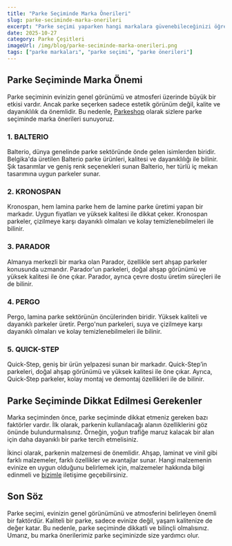 ```yaml
---
title: "Parke Seçiminde Marka Önerileri"
slug: parke-seciminde-marka-onerileri
excerpt: "Parke seçimi yaparken hangi markalara güvenebileceğinizi öğrenin. En iyi parke markalarını ve özelliklerini detaylı bir şekilde inceliyoruz."
date: 2025-10-27
category: Parke Çeşitleri
imageUrl: /img/blog/parke-seciminde-marka-onerileri.png
tags: ["parke markaları", "parke seçimi", "parke önerileri"]
---
```


<h2>Parke Seçiminde Marka Önemi</h2>

<p>Parke seçiminin evinizin genel görünümü ve atmosferi üzerinde büyük bir etkisi vardır. Ancak parke seçerken sadece estetik görünüm değil, kalite ve dayanıklılık da önemlidir. Bu nedenle, <a href="https://parkeshop.com">Parkeshop</a> olarak sizlere parke seçiminde marka önerileri sunuyoruz.</p>

<h3>1. BALTERIO</h3>

<p>Balterio, dünya genelinde parke sektöründe önde gelen isimlerden biridir. Belgika'da üretilen Balterio parke ürünleri, kalitesi ve dayanıklılığı ile bilinir. Şık tasarımlar ve geniş renk seçenekleri sunan Balterio, her türlü iç mekan tasarımına uygun parkeler sunar.</p>

<h3>2. KRONOSPAN</h3>

<p>Kronospan, hem lamina parke hem de lamine parke üretimi yapan bir markadır. Uygun fiyatları ve yüksek kalitesi ile dikkat çeker. Kronospan parkeler, çizilmeye karşı dayanıklı olmaları ve kolay temizlenebilmeleri ile bilinir.</p>

<h3>3. PARADOR</h3>

<p>Almanya merkezli bir marka olan Parador, özellikle sert ahşap parkeler konusunda uzmandır. Parador'un parkeleri, doğal ahşap görünümü ve yüksek kalitesi ile öne çıkar. Parador, ayrıca çevre dostu üretim süreçleri ile de bilinir.</p>

<h3>4. PERGO</h3>

<p>Pergo, lamina parke sektörünün öncülerinden biridir. Yüksek kaliteli ve dayanıklı parkeler üretir. Pergo'nun parkeleri, suya ve çizilmeye karşı dayanıklı olmaları ve kolay temizlenebilmeleri ile bilinir.</p>

<h3>5. QUICK-STEP</h3>

<p>Quick-Step, geniş bir ürün yelpazesi sunan bir markadır. Quick-Step’in parkeleri, doğal ahşap görünümü ve yüksek kalitesi ile öne çıkar. Ayrıca, Quick-Step parkeler, kolay montaj ve demontaj özellikleri ile de bilinir.</p>

<h2>Parke Seçiminde Dikkat Edilmesi Gerekenler</h2>

<p>Marka seçiminden önce, parke seçiminde dikkat etmeniz gereken bazı faktörler vardır. İlk olarak, parkenin kullanılacağı alanın özelliklerini göz önünde bulundurmalısınız. Örneğin, yoğun trafiğe maruz kalacak bir alan için daha dayanıklı bir parke tercih etmelisiniz.</p>

<p>İkinci olarak, parkenin malzemesi de önemlidir. Ahşap, laminat ve vinil gibi farklı malzemeler, farklı özellikler ve avantajlar sunar. Hangi malzemenin evinize en uygun olduğunu belirlemek için, malzemeler hakkında bilgi edinmeli ve <a href="https://parkeshop.com/contact">bizimle</a> iletişime geçebilirsiniz.</p>

<h2>Son Söz</h2>

<p>Parke seçimi, evinizin genel görünümünü ve atmosferini belirleyen önemli bir faktördür. Kaliteli bir parke, sadece evinize değil, yaşam kalitenize de değer katar. Bu nedenle, parke seçiminde dikkatli ve bilinçli olmalısınız. Umarız, bu marka önerilerimiz parke seçiminizde size yardımcı olur.</p>